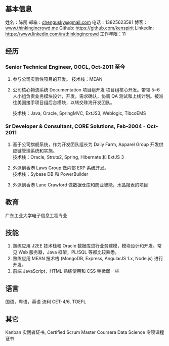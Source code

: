 ## 基本信息

姓名：陈鹄
邮箱：chengusky@gmail.com
电话：13825623581
博客：www.thinkingincrowd.me
Github: https://github.com/kenspirit
LinkedIn: https://www.linkedin.com/in/thinkingincrowd
工作年限：11


## 经历

### Senior Technical Engineer, OOCL, Oct-2011 至今

1. 参与公司实验性项目的开发。
    技术栈：MEAN

2. 公司核心物流系统 Documentation 项目组开发
    项目组核心开发。带领 5~6 人小组负责业务模块设计，开发，需求确认，协调 QA 测试和上线计划。被派往美国接手项目组后台模块，以转交珠海开发团队。

    技术栈：Java, Oracle, SpringMVC, ExtJS3, Weblogic, TibcoEMS


### Sr Developer & Consultant, CORE Solutions, Feb-2004 - Oct-2011

1. 基于公司旗舰系统，作为开发团队组长为 Daily Farm, Apparel Group 开发供应链管理系统和实施。  
    技术栈：Oracle, Struts2, Spring, Hibernate 和 ExtJS 3  

2. 外派到香港 Laws Group 做内部 ERP 系统开发。  
    技术栈：Sybase DB 和 PowerBuilder

3. 外派到香港 Lane Crawford 做数据仓库和商业智能，水晶报表的项目  


## 教育

广东工业大学电子信息工程专业


## 技能

1. 熟练应用 J2EE 技术栈和 Oracle 数据库进行业务建模，模块设计和开发。常见 Web 服务器，Java 框架，PL/SQL 等都比较熟悉。
2. 熟练应用 MEAN 技术栈 (MongoDB, Express, AngularJS 1.x, Node.js) 进行开发。
3. 前端 JavaScript，HTML 熟练使用和 CSS 稍微弱一些


## 语言

国语，粤语，英语  流利
CET-4/6, TOEFL

## 其它

Kanban 实践者证书, Certified Scrum Master
Coursera Data Science 专项课程证书
